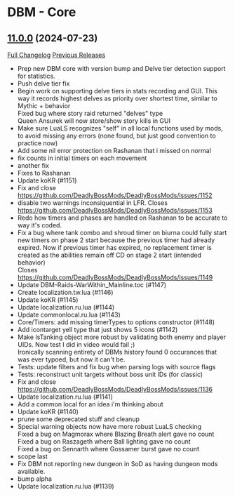 # DBM - Core

## [11.0.0](https://github.com/DeadlyBossMods/DeadlyBossMods/tree/11.0.0) (2024-07-23)
[Full Changelog](https://github.com/DeadlyBossMods/DeadlyBossMods/compare/10.2.54...11.0.0) [Previous Releases](https://github.com/DeadlyBossMods/DeadlyBossMods/releases)

- Prep new DBM core with version bump and Delve tier detection support for statistics.  
- Push delve tier fix  
- Begin work on supporting delve tiers in stats recording and GUI. This way it records highest delves as priority over shortest time, similar to Mythic + behavior  
    Fixed bug where story raid returned "delves" type  
    Queen Ansurek will now store/show story kills in GUI  
- Make sure LuaLS recognizes "self" in all local functions used by mods, to avoid missing any errors (none found, but just good convention to practice now)  
- Add some nil error protection on Rashanan that i missed on normal  
- fix counts in initial timers on each movement  
- another fix  
- Fixes to Rashanan  
- Update koKR (#1151)  
- Fix and close https://github.com/DeadlyBossMods/DeadlyBossMods/issues/1152  
- disable two warnings inconsiquential in LFR. Closes https://github.com/DeadlyBossMods/DeadlyBossMods/issues/1153  
- Redo how timers and phases are handled on Rashanan to be accurate to way it's coded.  
- Fix a bug where tank combo and shroud timer on biurna could fully start new timers on phase 2 start because the previous timer had already expired. Now if previous timer has expired, no replacement timer is created as the abilities remain off CD on stage 2 start (intended behavior)  
    Closes https://github.com/DeadlyBossMods/DeadlyBossMods/issues/1149  
- Update DBM-Raids-WarWithin\_Mainline.toc (#1147)  
- Create localization.tw.lua (#1146)  
- Update koKR (#1145)  
- Update localization.ru.lua (#1144)  
- Update commonlocal.ru.lua (#1143)  
- Core/Timers: add missing timerTypes to options constructor (#1148)  
- Add icontarget yell type that just shows 5 icons (#1142)  
- Make IsTanking object more robust by validating both enemy and player UIDs. Now test I did in video would fail ;)  
    Ironically scanning entirety of DBMs history found 0 occurances that was ever typoed, but now it can't be.  
- Tests: update filters and fix bug when parsing logs with source flags  
- Tests: reconstruct unit targets without boss unit IDs (for classic)  
- Fix and close https://github.com/DeadlyBossMods/DeadlyBossMods/issues/1136  
- Update localization.ru.lua (#1141)  
- Add a common local for an idea i'm thinking about  
- Update koKR (#1140)  
- prune some deprecated stuff and cleanup  
- Special warning objects now have more robust LuaLS checking  
    Fixed a bug on Magmorax where Blazing Breath alert gave no count  
    Fixed a bug on Raszageth where Ball lighting gave no count  
    Fixed a bug on Sennarth where Gossamer burst gave no count  
- scope last  
- Fix DBM not reporting new dungeon in SoD as having dungeon mods available.  
- bump alpha  
- Update localization.ru.lua (#1139)  
